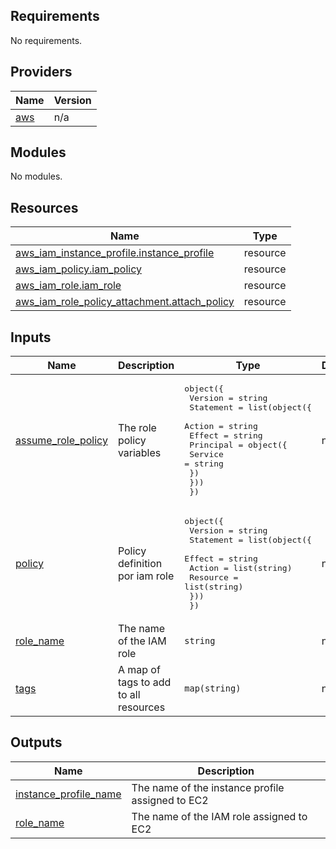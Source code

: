 ## Requirements

No requirements.

## Providers

| Name | Version |
|------|---------|
| <a name="provider_aws"></a> [aws](#provider\_aws) | n/a |

## Modules

No modules.

## Resources

| Name | Type |
|------|------|
| [aws_iam_instance_profile.instance_profile](https://registry.terraform.io/providers/hashicorp/aws/latest/docs/resources/iam_instance_profile) | resource |
| [aws_iam_policy.iam_policy](https://registry.terraform.io/providers/hashicorp/aws/latest/docs/resources/iam_policy) | resource |
| [aws_iam_role.iam_role](https://registry.terraform.io/providers/hashicorp/aws/latest/docs/resources/iam_role) | resource |
| [aws_iam_role_policy_attachment.attach_policy](https://registry.terraform.io/providers/hashicorp/aws/latest/docs/resources/iam_role_policy_attachment) | resource |

## Inputs

| Name | Description | Type | Default | Required |
|------|-------------|------|---------|:--------:|
| <a name="input_assume_role_policy"></a> [assume\_role\_policy](#input\_assume\_role\_policy) | The role policy variables | <pre>object({<br>    Version = string<br>    Statement = list(object({<br>      Action = string<br>      Effect = string<br>      Principal = object({<br>        Service = string<br>      })<br>    }))<br>  })</pre> | n/a | yes |
| <a name="input_policy"></a> [policy](#input\_policy) | Policy definition por iam role | <pre>object({<br>    Version = string<br>    Statement = list(object({<br>      Effect   = string<br>      Action   = list(string)<br>      Resource = list(string)<br>    }))<br>  })</pre> | n/a | yes |
| <a name="input_role_name"></a> [role\_name](#input\_role\_name) | The name of the IAM role | `string` | n/a | yes |
| <a name="input_tags"></a> [tags](#input\_tags) | A map of tags to add to all resources | `map(string)` | n/a | yes |

## Outputs

| Name | Description |
|------|-------------|
| <a name="output_instance_profile_name"></a> [instance\_profile\_name](#output\_instance\_profile\_name) | The name of the instance profile assigned to EC2 |
| <a name="output_role_name"></a> [role\_name](#output\_role\_name) | The name of the IAM role assigned to EC2 |
